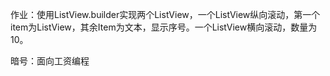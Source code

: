 作业：使用ListView.builder实现两个ListView，一个ListView纵向滚动，第一个item为ListView，其余Item为文本，显示序号。一个ListView横向滚动，数量为10。





暗号：面向工资编程

